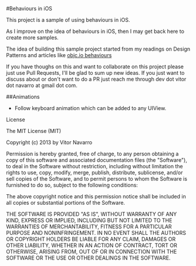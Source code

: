 #Behaviours in iOS

This project is a sample of using behaviours in iOS.

As I improve on the idea of behaviours in iOS, then I may get back here to create more samples.

The idea of building this sample project started from my readings on Design Patterns and articles like [objc.io behaviours](http://www.objc.io/issue-13/behaviors.html)

If you have thoughs on this and want to collaborate on this project please just use Pull Requests, I'll be glad to sum up new ideas. If you just want to discuss about or don't want to do a PR just reach me through dev dot vitor dot navarro at gmail dot com.

##Animations

* Follow keyboard animation which can be added to any UIView.

License

The MIT License (MIT)

Copyright (c) 2013 by Vitor Navarro

Permission is hereby granted, free of charge, to any person obtaining a copy of this software and associated documentation files (the "Software"), to deal in the Software without restriction, including without limitation the rights to use, copy, modify, merge, publish, distribute, sublicense, and/or sell copies of the Software, and to permit persons to whom the Software is furnished to do so, subject to the following conditions:

The above copyright notice and this permission notice shall be included in all copies or substantial portions of the Software.

THE SOFTWARE IS PROVIDED "AS IS", WITHOUT WARRANTY OF ANY KIND, EXPRESS OR IMPLIED, INCLUDING BUT NOT LIMITED TO THE WARRANTIES OF MERCHANTABILITY, FITNESS FOR A PARTICULAR PURPOSE AND NONINFRINGEMENT. IN NO EVENT SHALL THE AUTHORS OR COPYRIGHT HOLDERS BE LIABLE FOR ANY CLAIM, DAMAGES OR OTHER LIABILITY, WHETHER IN AN ACTION OF CONTRACT, TORT OR OTHERWISE, ARISING FROM, OUT OF OR IN CONNECTION WITH THE SOFTWARE OR THE USE OR OTHER DEALINGS IN THE SOFTWARE.
